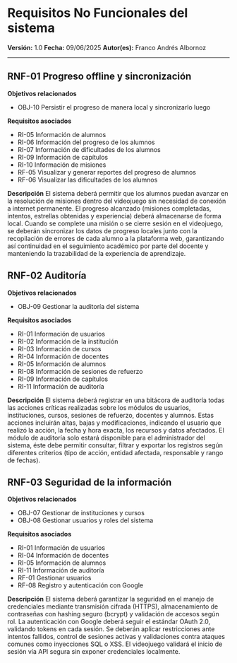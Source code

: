 # Requisitos No Funcionales del sistema

**Versión:** 1.0
**Fecha:** 09/06/2025
**Autor(es):** Franco Andrés Albornoz

---

## RNF-01 Progreso offline y sincronización

**Objetivos relacionados**

- OBJ-10 Persistir el progreso de manera local y sincronizarlo luego

**Requisitos asociados**

- RI-05 Información de alumnos
- RI-06 Información del progreso de los alumnos
- RI-07 Información de dificultades de los alumnos
- RI-09 Información de capítulos
- RI-10 Información de misiones
- RF-05 Visualizar y generar reportes del progreso de alumnos
- RF-06 Visualizar las dificultades de los alumnos

**Descripción**
El sistema deberá permitir que los alumnos puedan avanzar en la resolución de misiones dentro del videojuego sin necesidad de conexión a internet permanente. El progreso alcanzado (misiones completadas, intentos, estrellas obtenidas y experiencia) deberá almacenarse de forma local. Cuando se complete una misión o se cierre sesión en el videojuego, se deberán sincronizar los datos de progreso locales junto con la recopilación de errores de cada alumno a la plataforma web, garantizando así continuidad en el seguimiento académico por parte del docente y manteniendo la trazabilidad de la experiencia de aprendizaje.

## RNF-02 Auditoría

**Objetivos relacionados**

- OBJ-09 Gestionar la auditoría del sistema

**Requisitos asociados**

- RI-01 Información de usuarios
- RI-02 Información de la institución
- RI-03 Información de cursos
- RI-04 Información de docentes
- RI-05 Información de alumnos
- RI-08 Información de sesiones de refuerzo
- RI-09 Información de capítulos
- RI-11 Información de auditoría

**Descripción**
El sistema deberá registrar en una bitácora de auditoría todas las acciones críticas realizadas sobre los módulos de usuarios, instituciones, cursos, sesiones de refuerzo, docentes y alumnos. Estas acciones incluirán altas, bajas y modificaciones, indicando el usuario que realizó la acción, la fecha y hora exacta, los recursos y datos afectados.
El módulo de auditoría solo estará disponible para el administrador del sistema, éste debe permitir consultar, filtrar y exportar los registros según diferentes criterios (tipo de acción, entidad afectada, responsable y rango de fechas).

## RNF-03 Seguridad de la información

**Objetivos relacionados**

- OBJ-07 Gestionar de instituciones y cursos
- OBJ-08 Gestionar usuarios y roles del sistema

**Requisitos asociados**

- RI-01 Información de usuarios
- RI-04 Información de docentes
- RI-05 Información de alumnos
- RI-11 Información de auditoría
- RF-01 Gestionar usuarios
- RF-08 Registro y autenticación con Google

**Descripción**
El sistema deberá garantizar la seguridad en el manejo de credenciales mediante transmisión cifrada (HTTPS), almacenamiento de contraseñas con hashing seguro (bcrypt) y validación de accesos según rol. La autenticación con Google deberá seguir el estándar OAuth 2.0, validando tokens en cada sesión. Se deberán aplicar restricciones ante intentos fallidos, control de sesiones activas y validaciones contra ataques comunes como inyecciones SQL o XSS. El videojuego validará el inicio de sesión vía API segura sin exponer credenciales localmente.
